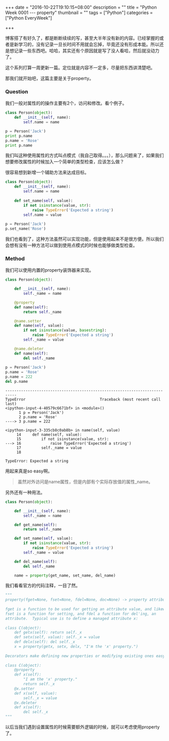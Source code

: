 +++
date = "2016-10-22T19:10:15+08:00"
description = ""
title = "Python Week 0001 --- property"
thumbnail = ""
tags = ["Python"]
categories = ["Python EveryWeek"]

+++


博客搭了有好久了，都是断断续续的写，甚至大半年没有新的内容。已经掌握的或者是新学习的，没有记录一旦长时间不用就会忘掉，毕竟还没有形成本能。所以还是想记录一些东西吧。哈哈，其实还有个原因就是写了没人看哈，然后就没动力了。

这个系列打算一周更新一篇。定位就是内容不一定多，尽量把东西讲清楚吧。

那我们就开始吧，这篇主要是关于property。

<!--more-->

### Question

我们一般对属性的的操作主要有2个，访问和修改。看个例子。

```python
class Person(object):
    def __init__(self, name):
        self.name = name

p = Person('Jack')
print p.name
p.name = 'Rose'
print p.name

```

我们叫这种使用属性的方式叫点模式（我自己取得。。。），那么问题来了，如果我们想要修改属性的时候加入一个简单的类型检查，应该怎么做？

很容易想到新增一个辅助方法来达成目标。

```python
class Person(object):
    def __init__(self, name):
        self.name = name
    
    def set_name(self, value):
        if not isinstance(value, str):
            raise TypeError('Expected a string')
        self.name = value
        
p = Person('Jack')
p.set_name('Rose')
```

我们也看到了，这种方法虽然可以实现功能，但是使用起来不是很方便。所以我们会想有没有一种方法可以做到使用点模式的时候也能够做类型检查。

### Method

我们可以使用内置的property装饰器来实现。

```python
class Person(object):

    def __init__(self, name):
        self._name = name

    @property
    def name(self):
        return self._name

    @name.setter
    def name(self, value):
        if not isinstance(value, basestring):
            raise TypeError('Expected a string')
        self._name = value

    @name.deleter
    def name(self):
        del self._name
        
p = Person('Jack')
p.name = 'Rose'
p.name = 222
del p.name
```

```shell
---------------------------------------------------------------------------
TypeError                                 Traceback (most recent call last)
<ipython-input-4-40579c6671bf> in <module>()
      1 p = Person('Jack')
      2 p.name = 'Rose'
----> 3 p.name = 222

<ipython-input-3-335cb8c0ab8b> in name(self, value)
     14     def name(self, value):
     15         if not isinstance(value, str):
---> 16             raise TypeError('Expected a string')
     17         self._name = value
     18 

TypeError: Expected a string
```

用起来真是so easy啊。

> 虽然对外访问是name属性，但是内部有个实际存放值的属性_name。

另外还有一种用法。

```python
class Person(object):

    def __init__(self, name):
        self._name = name

    def get_name(self):
        return self._name

    def set_name(self, value):
        if not isinstance(value, str):
            raise TypeError('Expected a string')
        self._name = value

    def del_name(self):
        del self._name

    name = property(get_name, set_name, del_name)
```



我们看看官方的代码注释，一目了然。

```python
"""
property(fget=None, fset=None, fdel=None, doc=None) -> property attribute
        
fget is a function to be used for getting an attribute value, and likewise
fset is a function for setting, and fdel a function for del'ing, an
attribute.  Typical use is to define a managed attribute x:
        
class C(object):
    def getx(self): return self._x
    def setx(self, value): self._x = value
    def delx(self): del self._x
    x = property(getx, setx, delx, "I'm the 'x' property.")
        
Decorators make defining new properties or modifying existing ones easy:
        
class C(object):
    @property
    def x(self):
        "I am the 'x' property."
        return self._x
    @x.setter
    def x(self, value):
        self._x = value
    @x.deleter
    def x(self):
        del self._x
"""
```



以后当我们遇到设置属性的时候需要额外逻辑的时候，就可以考虑使用property了。
